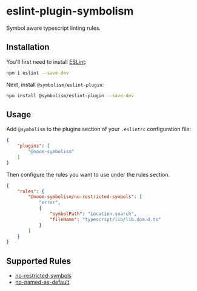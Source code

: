 # eslint-plugin-symbolism

Symbol aware typescript linting rules. 

## Installation

You'll first need to install [ESLint](https://eslint.org/):

```sh
npm i eslint --save-dev
```

Next, install `@symbolism/eslint-plugin`:

```sh
npm install @symbolism/eslint-plugin --save-dev
```

## Usage

Add `@symbolism` to the plugins section of your `.eslintrc` configuration file:

```json
{
    "plugins": [
        "@noom-symbolism"
    ]
}
```


Then configure the rules you want to use under the rules section.

```json
{
    "rules": {
        "@noom-symbolism/no-restricted-symbols": [
            "error",
            {
                "symbolPath": "Location.search",
                "fileName": "typescript/lib/lib.dom.d.ts"
            }
        ]
    }
}
```

## Supported Rules

* [no-restricted-symbols](./docs/rules/no-restricted-symbols.md)
* [no-named-as-default](./docs/rules/no-named-as-default.md)


